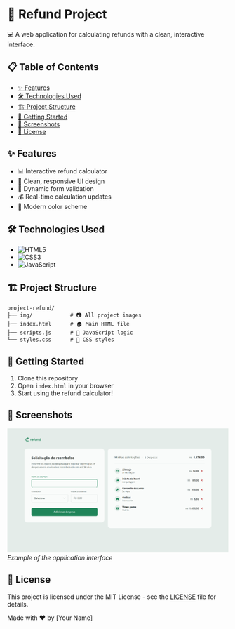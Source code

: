 # 🚀 Refund Project 

💻 A web application for calculating refunds with a clean, interactive interface.

## 📋 Table of Contents
- [✨ Features](#features)
- [🛠️ Technologies Used](#technologies-used)
- [🏗️ Project Structure](#project-structure)
- [🚀 Getting Started](#getting-started)
- [🎨 Screenshots](#screenshots)
- [📝 License](#license)

## ✨ Features
- 📊 Interactive refund calculator
- 🎨 Clean, responsive UI design
- 🔢 Dynamic form validation
- 💰 Real-time calculation updates
- 🌈 Modern color scheme

## 🛠️ Technologies Used
- ![HTML5](https://img.shields.io/badge/-HTML5-E34F26?logo=html5&logoColor=white)
- ![CSS3](https://img.shields.io/badge/-CSS3-1572B6?logo=css3&logoColor=white)
- ![JavaScript](https://img.shields.io/badge/-JavaScript-F7DF1E?logo=javascript&logoColor=black)

## 🏗️ Project Structure
```
project-refund/
├── img/            # 📷 All project images
├── index.html      # 🏠 Main HTML file
├── scripts.js      # 🧠 JavaScript logic
└── styles.css      # 🎨 CSS styles
```

## 🚀 Getting Started
1. Clone this repository
2. Open `index.html` in your browser
3. Start using the refund calculator!

## 🎨 Screenshots
![Screenshot](img/screenshot.png) *Example of the application interface*

## 📝 License
This project is licensed under the MIT License - see the [LICENSE](LICENSE) file for details.

Made with ❤️ by [Your Name]
